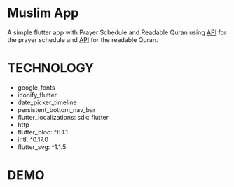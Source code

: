 # Muslim App

A simple flutter app with Prayer Schedule and Readable Quran using [API](https://api.myquran.com/v1/sholat/kota/id/1609) for the prayer schedule and [API](https://equran.id/api/surat/{nomor}) for the readable Quran.

# TECHNOLOGY

- google_fonts
- iconify_flutter
- date_picker_timeline
- persistent_bottom_nav_bar
- flutter_localizations:
    sdk: flutter  
- http
- flutter_bloc: ^8.1.1
- intl: ^0.17.0
- flutter_svg: ^1.1.5 

# DEMO
